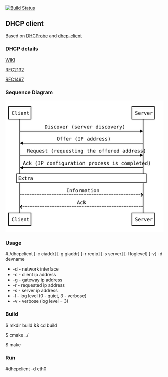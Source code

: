 [![Build Status](https://travis-ci.org/nttlman23/dhcpclient.svg?branch=master)](https://travis-ci.org/nttlman23/dhcpclient)

## DHCP client

Based on [DHCProbe](https://github.com/JohannesBuchner/DHCProbe) and [dhcp-client](https://github.com/samueldotj/dhcp-client)

### DHCP details

[WIKI](https://en.wikipedia.org/wiki/Dynamic_Host_Configuration_Protocol)

[RFC2132](https://tools.ietf.org/html/rfc2132)

[RFC1497](https://tools.ietf.org/html/rfc1497)


### Sequence Diagram

![Diagram](./misc/diagram.svg)

### Usage

#./dhcpclient [-c ciaddr] [-g giaddr] [-r reqip] [-s server] [-l loglevel] [-v] -d devname
- -d - network interface
- -c - client ip address
- -g - gateway ip address
- -r - requested ip address
- -s - server ip address
- -l - log level (0 - quiet, 3 - verbose)
- -v - verbose (log level = 3)

### Build
$ mkdir build && cd build

$ cmake ../

$ make

### Run
#dhcpclient -d eth0

